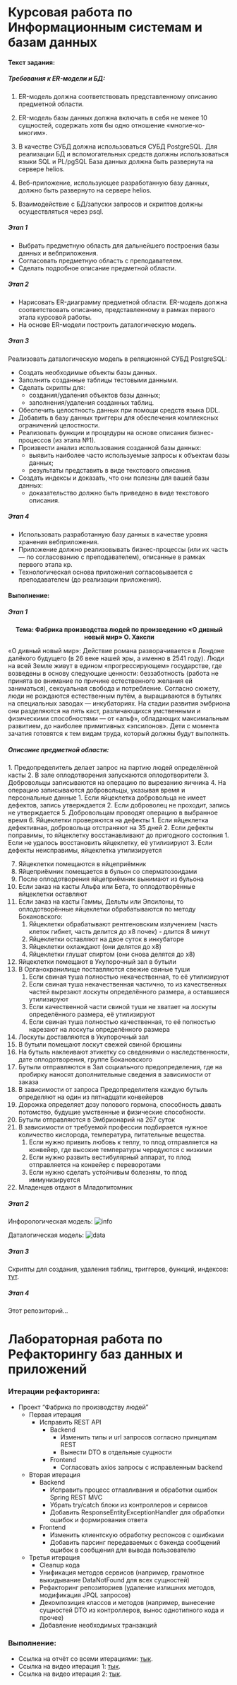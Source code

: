 # Курсовая работа по Информационным системам и базам данных

<h4>Текст задания: </h4>

<h5>Требования к ER-модели и БД: </h5>

1. ER-модель должна соответствовать представленному описанию предметной области.

2. ER-модель базы данных должна включать в себя не менее 10 сущностей, содержать
хотя бы одно отношение «многие-ко-многим».

3. В качестве СУБД должна использоваться СУБД PostgreSQL. Для реализации БД и
вспомогательных средств должны использоваться языки SQL и PL/pgSQL База данных
должна быть развернута на сервере helios.

4. Веб-приложение, использующее разработанную базу данных, должно быть развернуто
на сервере helios.

5. Взаимодействие с БД/запуски запросов и скриптов должны осуществляться через psql.

<h5>Этап 1</h5>

* Выбрать предметную область для дальнейшего построения базы данных и вебприложения.
* Согласовать предметную область с преподавателем.
* Сделать подробное описание предметной области.

<h5>Этап 2</h5>

* Нарисовать ER-диаграмму предметной области. ER-модель должна соответствовать
описанию, представленному в рамках первого этапа курсовой работы.
* На основе ER-модели построить даталогическую модель.

<h5>Этап 3</h5>

Реализовать даталогическую модель в реляционной СУБД PostgreSQL:
* Создать необходимые объекты базы данных.
* Заполнить созданные таблицы тестовыми данными.
* Сделать скрипты для:
    * создания/удаления объектов базы данных;
    * заполнения/удаления созданных таблиц.
* Обеспечить целостность данных при помощи средств языка DDL.
* Добавить в базу данных триггеры для обеспечения комплексных ограничений
целостности.
* Реализовать функции и процедуры на основе описания бизнес-процессов (из этапа
№1).
* Произвести анализ использования созданной базы данных:
    * выявить наиболее часто используемые запросы к объектам базы данных;
    * результаты представить в виде текстового описания. 
* Создать индексы и доказать, что они полезны для вашей базы данных:
    * доказательство должно быть приведено в виде текстового описания.

<h5>Этап 4</h5>

* Использовать разработанную базу данных в качестве уровня хранения вебприложения.
* Приложение должно реализовывать бизнес-процессы (или их часть — по
согласованию с преподавателем), описанные в рамках первого этапа кр.
* Технологическая основа приложения согласовывается с преподавателем (до
реализации приложения).

<h4>Выполнение: </h4>
<h5>Этап 1</h5>

<p style="text-align: center;"><b>Тема: Фабрика производства людей по произведению
«О дивный новый мир» О. Хаксли</b></p>

«О дивный новый мир»:
Действие романа разворачивается в Лондоне далёкого будущего (в 26 веке нашей эры, а именно в 2541 году). Люди на всей Земле живут в едином «прогрессирующем» государстве, где возведены в основу следующие ценности: беззаботность (работа не принята во внимание по причине естественного желания ей заниматься), сексуальная свобода и потребление.
Согласно сюжету, люди не рождаются естественным путём, а выращиваются в бутылях на специальных заводах — инкубаториях. На стадии развития эмбриона они разделяются на пять каст, различающихся умственными и физическими способностями — от «альф», обладающих максимальным развитием, до наиболее примитивных «эпсилонов». Дети с момента зачатия готовятся к тем видам труда, который должны будут выполнять.

<h5>Описание предметной области:</h5>
1. Предопределитель делает запрос на партию людей определённой касты
2. В зале оплодотворения запускаются оплодотворители
3. Добровольцы записываются на операцию по вырезанию яичника
4. На операцию записываются добровольцы, указывая время и персональные данные
    1. Если яйцеклетка добровольца не имеет дефектов, запись утверждается
    2. Если доброволец не проходит, запись не утверждается
5. Добровольцам проводят операцию в выбранное время
6. Яйцеклетки проверяются на дефекты 
    1. Если яйцеклетка дефективная, добровольца отстраняют на 35 дней
    2. Если дефекты поправимы, то яйцеклетку восстанавливают до пригодного состояния
        1. Если не удалось восстановить яйцеклетку, её утилизируют
    3. Если дефекты неисправимы, яйцеклетка утилизируется
 
7. Яйцеклетки помещаются в яйцеприёмник
8. Яйцеприёмник помещается в бульон со сперматозоидами
9. После оплодотворения яйцеприёмник вынимают из бульона
10. Если заказ на касты Альфа или Бета, то оплодотворённые яйцеклетки оставляют
11. Если заказ на касты Гаммы, Дельты или Эпсилоны, то оплодотворённые яйцеклетки обрабатываются по методу Бокановского:
    1. Яйцеклетки обрабатывают рентгеновским излучением (часть клеток гибнет, часть делится до x8 почек) - длится 8 минут
    2. Яйцеклетки оставляют на двое суток в инкубаторе
    3. Яйцеклетки охлаждают (они делятся до x8)
    4. Яйцеклетки глушат спиртом (они снова делятся до x8)
12. Яйцеклетки помещают в Укупорочный зал в бутыли
13. В Органохранилище поставляются свежие свиные туши
    1. Если свиная туша полностью некачественная, то её утилизируют
    2. Если свиная туша некачественная частично, то из качественных частей вырезают лоскуты определённого размера, а оставшиеся утилизируют
    3. Если качественной части свиной туши не хватает на лоскуты определённого размера, её утилизируют
    4. Если свиная туша полностью качественная, то её полностью нарезают на лоскуты определённого размера
14. Лоскуты доставляются в Укупорочный зал
15. В бутыли помещают лоскут свежей свиной брюшины
16. На бутыль наклеивают этикетку со сведениями о наследственности, дате оплодотворения, группе Бокановского
17. Бутыли отправляются в Зал социального предопределения, где на пробирку наносят дополнительные сведения в зависимости от заказа
18. В зависимости от запроса Предопределителя каждую бутыль определяют на один из пятнадцати конвейеров
19. Дорожка определяет дозу полового гормона, способность давать потомство, будущие умственные и физические способности.
20. Бутыли отправляются в Эмбрионарий на 267 суток
21. В зависимости от требуемой профессии подбирается нужное количество кислорода, температура, питательные вещества.
    1. Если нужно привить любовь к теплу, то плод отправляется на конвейер, где высокие температуры чередуются с низкими
    2. Если нужно развить вестибулярный аппарат, то плод отправляется на конвейер с переворотами
    3. Если нужно сделать устойчивым болезням, то плод иммунизируется 
22. Младенцев отдают в Младопитомник

<h5>Этап 2</h5>

Инфорологическая модель:
![info](./db/images/Info_cw.drawio.png)

Даталогическая модель:
![data](./db/images/Data_cw.drawio.png)

<h5>Этап 3</h5>

Скрипты для создания, удаления таблиц, триггеров, функций, индексов:
[тут](./db/scripts).

<h5>Этап 4</h5>
Этот репозиторий...

# Лабораторная работа по Рефакторингу баз данных и приложений

<h3>Итерации рефакторинга:</h3>

* Проект “Фабрика по производству людей”
    * Первая итерация
        * Исправить REST API
            * Backend
                * Изменить типы и url запросов согласно принципам REST
                * Вынести DTO в отдельные сущности
            * Frontend
                * Согласовать axios запросы с исправленным backend
    * Вторая итерация
        * Backend
            * Исправить процесс отлавливания и обработки ошибок Spring REST MVC
            * Убрать try/catch блоки из контроллеров и сервисов
            * Добавить ResponseEntityExceptionHandler для обработки ошибок и формирования ответа
        * Frontend
            * Изменить клиентскую обработку респонсов с ошибками
            * Добавить парсинг передаваемых с бэкенда сообщений ошибок в сообщения для вывода пользователю
    * Третья итерация
        * Cleanup кода
        * Унификация методов сервисов (например, грамотное выкидывание DataNotFound для всех сущностей)
        * Рефакторинг репозиториев (удаление излишних методов, модификация JPQL запросов)
        * Декомпозиция классов и методов (например, вынесение сущностей DTO из контроллеров, вынос однотипного кода и
          прочее)
        * Добавление необходимых транзакций

<h3>Выполнение:</h3>

* Ссылка на отчёт со всеми
  итерациями: [тык](https://docs.google.com/document/d/1Do4NQpC7SSb7K8Ntss9HTSx7_OP7YyInVO_l_bYcFMM/edit?usp=sharing).
* Ссылка на видео итерация
  1: [тык](https://drive.google.com/file/d/1lLAwqj79Q5328CqRCxr6rjJuGFEL7T89/view?usp=share_link).
* Ссылка на видео итерация
  2: [тык](https://drive.google.com/file/d/1C0y86UmG7HYIChZShLURyi1itOU-Cwan/view?usp=share_link).